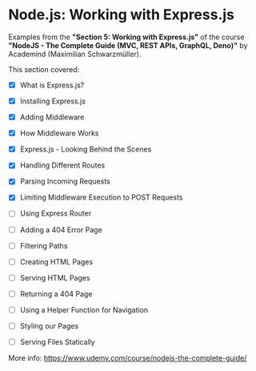 # Node.js: Working with Express.js

Examples from the **"Section 5: Working with Express.js"** of the course **"NodeJS - The Complete Guide (MVC, REST APIs, GraphQL, Deno)"** by Academind (Maximilian Schwarzmüller).

This section covered:

- [x] What is Express.js?
- [x] Installing Express.js
- [x] Adding Middleware
- [x] How Middleware Works
- [x] Express.js - Looking Behind the Scenes
- [x] Handling Different Routes
- [x] Parsing Incoming Requests
- [x] Limiting Middleware Execution to POST Requests
- [ ] Using Express Router
- [ ] Adding a 404 Error Page
- [ ] Filtering Paths
- [ ] Creating HTML Pages
- [ ] Serving HTML Pages
- [ ] Returning a 404 Page
- [ ] Using a Helper Function for Navigation
- [ ] Styling our Pages
- [ ] Serving Files Statically



More info: https://www.udemy.com/course/nodejs-the-complete-guide/
